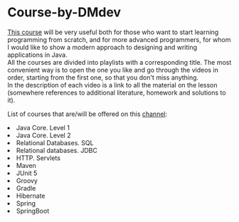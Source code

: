 # Course-by-DMdev

<a href="https://www.youtube.com/c/dmdev/featured">This course</a> will be very useful both for those who want to start learning programming from scratch, and for more advanced programmers, for whom I would like to show a modern approach to designing and writing applications in Java. <br>
        All the courses are divided into playlists with a corresponding title. The most convenient way is to open the one you like and go through the videos in order, starting from the first one, so that you don't miss anything. <br>
    In the description of each video is a link to all the material on the lesson (somewhere references to additional literature, homework and solutions to it).<br>

List of courses that are/will be offered on this <a href="https://www.youtube.com/c/dmdev/featured">channel</a>:<br>
 <li>Java Core. Level 1 </li>
<li> Java Core. Level 2</li>
<li> Relational Databases. SQL</li>
<li> Relational databases. JDBC</li>
<li> HTTP. Servlets</li>
<li> Maven</li>
<li> JUnit 5</li>
<li> Groovy</li>
<li> Gradle</li>
<li> Hibernate</li>
<li> Spring</li>
<li> SpringBoot</li>
</ul>


